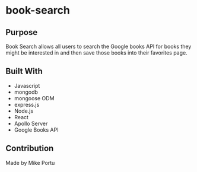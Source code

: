 # book-search

## Purpose
Book Search allows all users to search the Google books API for books they might be interested in and then save those books into their favorites page. 

## Built With
* Javascript
* mongodb
* mongoose ODM
* express.js
* Node.js
* React
* Apollo Server
* Google Books API


## Contribution
Made by Mike Portu
